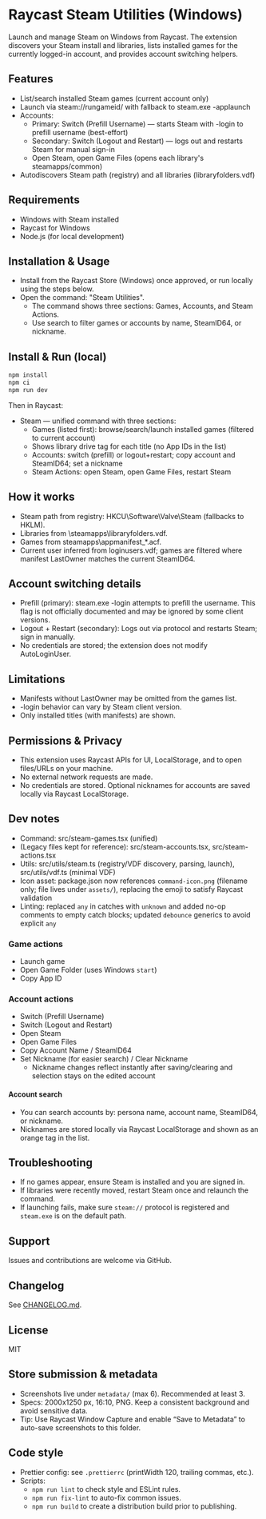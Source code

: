 # Raycast Steam Utilities (Windows)
Launch and manage Steam on Windows from Raycast. The extension discovers your Steam install and libraries, lists installed games for the currently logged-in account, and provides account switching helpers.

## Features
- List/search installed Steam games (current account only)
- Launch via steam://rungameid/<appid> with fallback to steam.exe -applaunch <appid>
- Accounts:
  - Primary: Switch (Prefill Username) — starts Steam with -login <account> to prefill username (best-effort)
  - Secondary: Switch (Logout and Restart) — logs out and restarts Steam for manual sign-in
  - Open Steam, open Game Files (opens each library's steamapps/common)
- Autodiscovers Steam path (registry) and all libraries (libraryfolders.vdf)

## Requirements
- Windows with Steam installed
- Raycast for Windows
- Node.js (for local development)

## Installation & Usage
- Install from the Raycast Store (Windows) once approved, or run locally using the steps below.
- Open the command: "Steam Utilities".
  - The command shows three sections: Games, Accounts, and Steam Actions.
  - Use search to filter games or accounts by name, SteamID64, or nickname.

## Install & Run (local)
```bash
npm install
npm ci
npm run dev
```

Then in Raycast:
- Steam — unified command with three sections:
  - Games (listed first): browse/search/launch installed games (filtered to current account)
  - Shows library drive tag for each title (no App IDs in the list)
  - Accounts: switch (prefill) or logout+restart; copy account and SteamID64; set a nickname
  - Steam Actions: open Steam, open Game Files, restart Steam

## How it works
- Steam path from registry: HKCU\Software\Valve\Steam (fallbacks to HKLM).
- Libraries from <Steam>\steamapps\libraryfolders.vdf.
- Games from steamapps\appmanifest_*.acf.
- Current user inferred from loginusers.vdf; games are filtered where manifest LastOwner matches the current SteamID64.

## Account switching details
- Prefill (primary): steam.exe -login <account> attempts to prefill the username. This flag is not officially documented and may be ignored by some client versions.
- Logout + Restart (secondary): Logs out via protocol and restarts Steam; sign in manually.
- No credentials are stored; the extension does not modify AutoLoginUser.

## Limitations
- Manifests without LastOwner may be omitted from the games list.
- -login behavior can vary by Steam client version.
- Only installed titles (with manifests) are shown.

## Permissions & Privacy
- This extension uses Raycast APIs for UI, LocalStorage, and to open files/URLs on your machine.
- No external network requests are made.
- No credentials are stored. Optional nicknames for accounts are saved locally via Raycast LocalStorage.

## Dev notes
- Command: src/steam-games.tsx (unified)
- (Legacy files kept for reference): src/steam-accounts.tsx, src/steam-actions.tsx
- Utils: src/utils/steam.ts (registry/VDF discovery, parsing, launch), src/utils/vdf.ts (minimal VDF)
 - Icon asset: package.json now references `command-icon.png` (filename only; file lives under `assets/`), replacing the emoji to satisfy Raycast validation
 - Linting: replaced `any` in catches with `unknown` and added no-op comments to empty catch blocks; updated `debounce` generics to avoid explicit `any`

### Game actions
- Launch game
- Open Game Folder (uses Windows `start`)
- Copy App ID

### Account actions
- Switch (Prefill Username)
- Switch (Logout and Restart)
- Open Steam
- Open Game Files
- Copy Account Name / SteamID64
- Set Nickname (for easier search) / Clear Nickname
  - Nickname changes reflect instantly after saving/clearing and selection stays on the edited account

#### Account search
- You can search accounts by: persona name, account name, SteamID64, or nickname.
- Nicknames are stored locally via Raycast LocalStorage and shown as an orange tag in the list.

## Troubleshooting
- If no games appear, ensure Steam is installed and you are signed in.
- If libraries were recently moved, restart Steam once and relaunch the command.
- If launching fails, make sure `steam://` protocol is registered and `steam.exe` is on the default path.

## Support
Issues and contributions are welcome via GitHub.

## Changelog
See [CHANGELOG.md](./CHANGELOG.md).

## License
MIT

## Store submission & metadata
- Screenshots live under `metadata/` (max 6). Recommended at least 3.
- Specs: 2000x1250 px, 16:10, PNG. Keep a consistent background and avoid sensitive data.
- Tip: Use Raycast Window Capture and enable “Save to Metadata” to auto-save screenshots to this folder.

## Code style
- Prettier config: see `.prettierrc` (printWidth 120, trailing commas, etc.).
- Scripts:
  - `npm run lint` to check style and ESLint rules.
  - `npm run fix-lint` to auto-fix common issues.
  - `npm run build` to create a distribution build prior to publishing.
